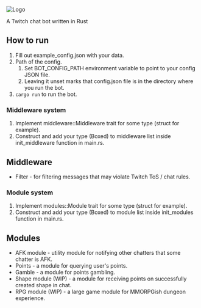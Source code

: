 ![Logo](https://i.nuuls.com/9BHHC.png)

A Twitch chat bot written in Rust

## How to run
1. Fill out example_config.json with your data.
2. Path of the config.
   1. Set BOT_CONFIG_PATH environment variable to point to your config JSON file.
   2. Leaving it unset marks that config.json file is in the directory where you run the bot.
3. `cargo run` to run the bot.

### Middleware system
1. Implement middleware::Middleware trait for some type (struct for example).
2. Construct and add your type (Boxed) to middleware list inside init_middleware function in main.rs.

## Middleware
- Filter - for filtering messages that may violate Twitch ToS / chat rules.

### Module system
1. Implement modules::Module trait for some type (struct for example).
2. Construct and add your type (Boxed) to module list inside init_modules function in main.rs.

## Modules
- AFK module - utility module for notifying other chatters that some chatter is AFK.
- Points - a module for querying user's points.
- Gamble - a module for points gambling.
- Shape module (WIP) - a module for receiving points on successfully created shape in chat.
- RPG module (WIP) - a large game module for MMORPGish dungeon experience.
